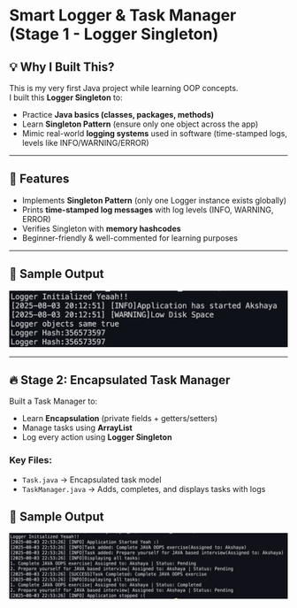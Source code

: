 # Smart Logger & Task Manager (Stage 1 - Logger Singleton)

## 💡 Why I Built This?
This is my very first Java project while learning OOP concepts.  
I built this **Logger Singleton** to:
- Practice **Java basics (classes, packages, methods)**
- Learn **Singleton Pattern** (ensure only one object across the app)
- Mimic real-world **logging systems** used in software (time-stamped logs, levels like INFO/WARNING/ERROR)

---

## 🚀 Features
- Implements **Singleton Pattern** (only one Logger instance exists globally)
- Prints **time-stamped log messages** with log levels (INFO, WARNING, ERROR)
- Verifies Singleton with **memory hashcodes**
- Beginner-friendly & well-commented for learning purposes

---

## 📸 Sample Output
![Logger Output](docs/logger-output.png)


---

## 🔥 Stage 2: Encapsulated Task Manager
Built a Task Manager to:
- Learn **Encapsulation** (private fields + getters/setters)
- Manage tasks using **ArrayList**
- Log every action using **Logger Singleton**

### Key Files:
- `Task.java` → Encapsulated task model
- `TaskManager.java` → Adds, completes, and displays tasks with logs

## 📸 Sample Output
![Logger Output](docs/Task-Manager.png)